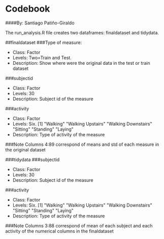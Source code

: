 # Codebook
####By: Santiago Patiño-Giraldo

The run_analysis.R file creates two dataframes: finaldataset and tidydata.

##finaldataset
###Type of measure: 
* Class: Factor 
* Levels: Two=Train and Test. 
* Description: Show where were the original data in the test or train dataset

###subjectid
* Class: Factor 
* Levels: 30 
* Description: Subject id of the measure

###activity
* Class: Factor 
* Levels: Six. [1] "Walking" "Walking Upstairs" "Walking Downstairs" "Sitting" "Standing" "Laying" 
* Description: Type of activity of the measure

###Note
Columns 4:89 correspond of means and std of each measure in the original dataset

###tidydata 
###subjectid
* Class: Factor 
* Levels: 30 
* Description: Subject id of the measure

###activity
* Class: Factor 
* Levels: Six. [1] "Walking" "Walking Upstairs" "Walking Downstairs" "Sitting" "Standing" "Laying" 
* Description: Type of activity of the measure

###Note
Columns 3:88 correspond of mean of each subject and each activity of the numerical columns in the finaldataset
